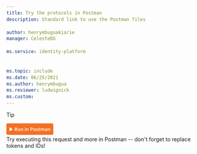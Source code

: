 ```yaml
---
title: Try the protocols in Postman
description: Standard link to use the Postman files

author: henrymbuguakiarie
manager: CelesteDG

ms.service: identity-platform


ms.topic: include
ms.date: 06/25/2021
ms.author: henrymbugua
ms.reviewer: ludwignick
ms.custom: 
---
```

> [!TIP]
> [![Try running this request in Postman](../media/v2-oauth2-auth-code-flow/runInPostman.png)](https://app.getpostman.com/run-collection/f77994d794bab767596d)<br/>
> Try executing this request and more in Postman -- don't forget to replace tokens and IDs!
